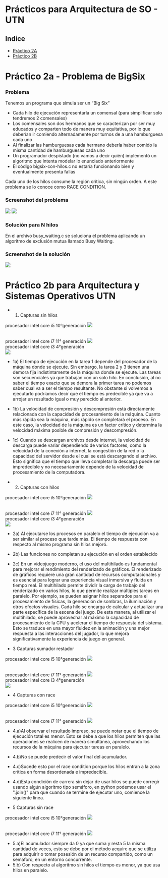 # Prácticos para Arquitectura de SO - UTN

## Indice
* <a href="#practico2a"> Práctico 2A </a>
* <a href="#practico2b"> Práctico 2B </a>

<a name="practico2a"></a>
# Práctico 2a - Problema de BigSix
### Problema
Tenemos un programa que simula ser un “Big Six”
- Cada hilo de ejecución representaría un comensal (para simplificar solo tendremos 2 comensales)
- Los comensales son dos hermanos que se caracterizan por ser muy educados y comparten todo de
manera muy equitativa, por lo que deberían ir comiendo alternadamente por turnos de a una
hamburguesa cada uno
- Al finalizar las hamburguesas cada hermano debería haber comido la misma cantidad de
hamburguesas cada uno
- Un programador despistado (no vamos a decir quién) implementó un algoritmo que intenta modelar lo
enunciado anteriormente
- El código bigsix-con-hilos.c no estaría funcionando bien y eventualmente presenta fallas

Cada uno de los hilos consume la región crítica, sin ningún orden. A este problema se lo conoce como RACE CONDITION. 
### Screenshot del problema

<img src="./multi-threads-santozzi/images/imagen1.png">
<img src="./multi-threads-santozzi/images/imagen2.png">

### Solución para N hilos
En el archivo busy_waiting.c se soluciona el problema aplicando un algoritmo de exclusión mutua llamado Busy Waiting.

### Screenshot de la solución
<img src="./multi-threads-santozzi/images/solucion.png">

<a name="practico2b"></a>
# Práctico 2b para Arquitectura y Sistemas Operativos UTN

* 1. Capturas sin hilos

procesador intel core i5 10°generación
<img src="./practico2barqSO/images/jessica_captura_sinhilos.jpg">

<br>
procesador intel core i7 11° generación
<img src="./practico2barqSO/images/sergio_capturas_sin_hilos.png">

<br>
procesador intel core i3 4°generación
<br>
<img src="./practico2barqSO/images/Aldana_captura_sinhilos.png">

<br>

* 1a) El tiempo de ejecución en la tarea 1 depende del procesador de la máquina donde se ejecute. Sin embargo, la tarea 2 y 3 tienen una demora fija indistintamente de la máquina donde se ejecute. Las tareas son secuenciales ya que trabajan con un solo hilo. En conclusión, al no saber el tiempo exacto que se demora la primer tarea no podemos saber cual va a ser el tiempo resultante. No obstante si volvemos a ejecutarlo podríamos decir que el tiempo es predecible ya que va a arrojar un resultado igual o muy parecido al anterior.

* 1b) La velocidad de compresión y descompresión está directamente relacionada con la
capacidad de procesamiento de la máquina. Cuanto más rápida sea la máquina, más rápido
se completará el proceso. En este caso, la velocidad de la máquina es un factor crítico y
determina la velocidad máxima posible de compresión y descompresión.

* 1c) Cuando se descargan archivos desde internet, la velocidad de descarga puede variar
dependiendo de varios factores, como la velocidad de la conexión a internet, la congestión de
la red o la capacidad del servidor desde el cual se está descargando el archivo. Esto significa
que el tiempo que lleva completar la descarga puede ser impredecible y no necesariamente
depende de la velocidad de procesamiento de la computadora.

* 2. Capturas con hilos

procesador intel core i5 10°generación
<img src="./practico2barqSO/images/Jessica_captura_conhilos.jpg">

<br>
procesador intel core i7 11° generación
<img src="./practico2barqSO/images/sergio_captura_con_hilos.png">

<br>
procesador intel core i3 4°generación
<br>
<img src="./practico2barqSO/images/Aldana_captura_conhilos.png">

<br>

* 2a) Al ejecutarse los procesos en paralelo el tiempo de ejecución va a ser similar al proceso que tarde más. El tiempo de respuesta con respecto al mismo programa sin hilos mejoró.
* 2b) Las funciones no completan su ejecución en el orden establecido
* 2c) En un videojuego moderno, el uso del multihilado es fundamental para mejorar el
rendimiento del renderizado de gráficos. El renderizado de gráficos requiere una gran
cantidad de recursos computacionales y es esencial para lograr una experiencia visual
inmersiva y fluida en tiempo real.
El multihilado permite dividir la carga de trabajo del renderizado en varios hilos, lo que
permite realizar múltiples tareas en paralelo. Por ejemplo, se pueden asignar hilos separados
para el procesamiento de físicas, la generación de sombras, la iluminación y otros efectos
visuales. Cada hilo se encarga de calcular y actualizar una parte específica de la escena del
juego.
De esta manera, al utilizar el multihilado, se puede aprovechar al máximo la capacidad de
procesamiento de la CPU y acelerar el tiempo de respuesta del sistema. Esto se traduce en
una mayor fluidez en la animación y una mejor respuesta a las interacciones del jugador, lo
que mejora significativamente la experiencia de juego en general.

* 3 Capturas sumador restador

procesador intel core i5 10°generación
<img src="./practico2barqSO/images/Jessica_captura_sumadorrestador.jpg">

<br>
procesador intel core i7 11° generación
<img src="./practico2barqSO/images/sergio_captura_sumadorrestador.png">

<br>
procesador intel core i3 4°generación
<br>
<img src="./practico2barqSO/images/Aldana_captura_sumadorrestador.png">

<br>

* 4 Capturas con race

procesador intel core i5 10°generación
<img src="./images/Jessica_captura_conrace.jpg">

<br>
procesador intel core i7 11° generación
<img src="./images/sergio_conrace.png">

<br>

* 4.a)Al observar el resultado impreso, se puede notar que el tiempo de ejecución total es
menor. Esto se debe a que los hilos permiten que las operaciones se realicen de manera
simultánea, aprovechando los recursos de la máquina para ejecutar tareas en paralelo.

* 4.b)No se puede predecir el valor final del acumulador.

* 4.c)Sucede esto por el race condition porque los hilos entran a la zona crítica en forma desordenada e impredecible.

* 4.d)Esta condición de carrera sin dejar de usar hilos se puede corregir usando algún algoritmo tipo semáforo, en python podemos usar el ".join()" para que cuando se termine de ejecutar uno, comience la siguiente línea. 

* 5 Capturas sin race

procesador intel core i5 10°generación
<img src="./practico2barqSO/images/Jessica_captura_sinrace.jpg">

<br>
procesador intel core i7 11° generación
<img src="./practico2barqSO/images/sergio_sinrace.png">

<br>

* 5.a)El acumulador siempre da 0 ya que suma y resta 5 la misma cantidad de veces, esto se debe por el método acquire que se utiliza para adquirir o tomar posesión de un recurso compartido, como un semáforo, en un entorno concurrente.
* 5.b) Con respecto al algoritmo sin hilos el tiempo es menor, ya que usa hilos en paralelo.
